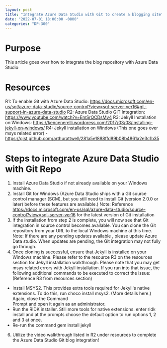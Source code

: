 ```yaml
---
layout: post
title: "Integrate Azure Data Studio with Git to create a blogging site"
date: "2022-07-01 18:00:00 -0800"
categories: "DP-300"
---
```


# Purpose

This article goes over how to integrate the blog repository with Azure Data Studio

# Resources

R1: To enable Git with Azure Data Studio: https://docs.microsoft.com/en-us/sql/azure-data-studio/source-control?view=sql-server-ver16#git-support-in-azure-data-studio
R2:  Azure Data Studio GIT Integration: https://www.youtube.com/watch?v=EmSrQCDsMv4
R3: Jekyll Installation on Windows: https://kencenerelli.wordpress.com/2017/03/08/installing-jekyll-on-windows/
R4: Jekyll installation on Windows (This one goes over msys related error) - https://gist.github.com/arthurattwell/281a5e1888ffd89b08b4861a2e3c1b35 

# Steps to integrate Azure Data Studio with Git Repo

1. Install Azure Data Studio if not already available on your Windows machine.
2. Install Git for Windows (Azure Data Studio ships with a Git source control manager (SCM), but you still need to install Git (version 2.0.0 or later) before these features are available.) 
Note: Reference https://docs.microsoft.com/en-us/sql/azure-data-studio/source-control?view=sql-server-ver16 for the latest version of Git installation
3. If the installation from step 2 is complete, you will now see that Git integration in source control becomes available. You can clone the Git repository from your URL to the local Windows machine at this time.  
Note: If there are any pending updates available , please update Azure Data studio. When updates are pending, the Git integration may not fully go through. 
5. Once cloning is successful, ensure that Jekyll is installed on your Windows machine. Please refer to the resource R3 on the resources section for Jekyll installation walkthrough. Please note that you may get msys related errors with Jekyll installation. If you run into that issue, the following additional commands to be executed to correct the issue: (Reference R3 from resources section)
* Install MSYS2. This provides extra tools required for Jekyll's native extensions. To do this, run choco install msys2. (More details here.) Again, close the Command  
  Prompt and open it again as an administrator.
* Run the RIDK installer. Still more tools for native extensions. enter ridk install and at the prompts choose the default option to run options 1, 2 and 3 at once. 
* Re-run the command gem install jekyll
6. Utilize the video walkthrough listed in R2 under resources to complete the Azure Data Studio Git blog integration!

